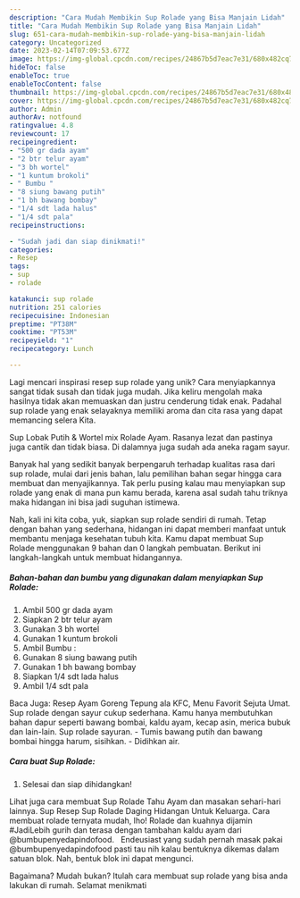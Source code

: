 ```yaml
---
description: "Cara Mudah Membikin Sup Rolade yang Bisa Manjain Lidah"
title: "Cara Mudah Membikin Sup Rolade yang Bisa Manjain Lidah"
slug: 651-cara-mudah-membikin-sup-rolade-yang-bisa-manjain-lidah
category: Uncategorized
date: 2023-02-14T07:09:53.677Z
image: https://img-global.cpcdn.com/recipes/24867b5d7eac7e31/680x482cq70/sup-rolade-foto-resep-utama.jpg
hideToc: false
enableToc: true
enableTocContent: false
thumbnail: https://img-global.cpcdn.com/recipes/24867b5d7eac7e31/680x482cq70/sup-rolade-foto-resep-utama.jpg
cover: https://img-global.cpcdn.com/recipes/24867b5d7eac7e31/680x482cq70/sup-rolade-foto-resep-utama.jpg
author: Admin
authorAv: notfound
ratingvalue: 4.8
reviewcount: 17
recipeingredient:
- "500 gr dada ayam"
- "2 btr telur ayam"
- "3 bh wortel"
- "1 kuntum brokoli"
- " Bumbu "
- "8 siung bawang putih"
- "1 bh bawang bombay"
- "1/4 sdt lada halus"
- "1/4 sdt pala"
recipeinstructions:

- "Sudah jadi dan siap dinikmati!"
categories:
- Resep
tags:
- sup
- rolade

katakunci: sup rolade 
nutrition: 251 calories
recipecuisine: Indonesian
preptime: "PT38M"
cooktime: "PT53M"
recipeyield: "1"
recipecategory: Lunch

---
```





Lagi mencari inspirasi resep sup rolade yang unik? Cara menyiapkannya sangat tidak susah dan tidak juga mudah. Jika keliru mengolah maka hasilnya tidak akan memuaskan dan justru cenderung tidak enak. Padahal sup rolade yang enak selayaknya memiliki aroma dan cita rasa yang dapat memancing selera Kita.





Sup Lobak Putih &amp; Wortel mix Rolade Ayam. Rasanya lezat dan pastinya juga cantik dan tidak biasa. Di dalamnya juga sudah ada aneka ragam sayur.

Banyak hal yang sedikit banyak berpengaruh terhadap kualitas rasa dari sup rolade, mulai dari jenis bahan, lalu pemilihan bahan segar hingga cara membuat dan menyajikannya. Tak perlu pusing kalau mau menyiapkan sup rolade yang enak di mana pun kamu berada, karena asal sudah tahu triknya maka hidangan ini bisa jadi suguhan istimewa.






Nah, kali ini kita coba, yuk, siapkan sup rolade sendiri di rumah. Tetap dengan bahan yang sederhana, hidangan ini dapat memberi manfaat untuk membantu menjaga kesehatan tubuh kita. Kamu dapat membuat Sup Rolade menggunakan 9 bahan dan 0 langkah pembuatan. Berikut ini langkah-langkah untuk membuat hidangannya.

<!--inarticleads1-->

##### Bahan-bahan dan bumbu yang digunakan dalam menyiapkan Sup Rolade:

1. Ambil 500 gr dada ayam
1. Siapkan 2 btr telur ayam
1. Gunakan 3 bh wortel
1. Gunakan 1 kuntum brokoli
1. Ambil  Bumbu :
1. Gunakan 8 siung bawang putih
1. Gunakan 1 bh bawang bombay
1. Siapkan 1/4 sdt lada halus
1. Ambil 1/4 sdt pala


Baca Juga: Resep Ayam Goreng Tepung ala KFC, Menu Favorit Sejuta Umat. Sup rolade dengan sayur cukup sederhana. Kamu hanya membutuhkan bahan dapur seperti bawang bombai, kaldu ayam, kecap asin, merica bubuk dan lain-lain. Sup rolade sayuran. - Tumis bawang putih dan bawang bombai hingga harum, sisihkan. - Didihkan air. 

<!--inarticleads2-->

##### Cara buat Sup Rolade:


1. Selesai dan siap dihidangkan!

Lihat juga cara membuat Sup Rolade Tahu Ayam dan masakan sehari-hari lainnya. Sup Resep Sup Rolade Daging Hidangan Untuk Keluarga. Cara membuat rolade ternyata mudah, lho! Rolade dan kuahnya dijamin #JadiLebih gurih dan terasa dengan tambahan kaldu ayam dari @bumbupenyedapindofood. ⁣ ⁣ Endeusiast yang sudah pernah masak pakai @bumbupenyedapindofood pasti tau nih kalau bentuknya dikemas dalam satuan blok. Nah, bentuk blok ini dapat mengunci. 

Bagaimana? Mudah bukan? Itulah cara membuat sup rolade yang bisa anda lakukan di rumah. Selamat menikmati
